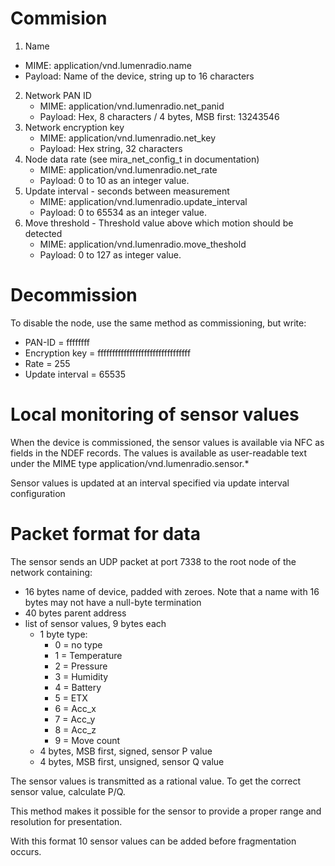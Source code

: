 # Commision
 1. Name
   - MIME: application/vnd.lumenradio.name
   - Payload: Name of the device, string up to 16 characters
2. Network PAN ID
   - MIME: application/vnd.lumenradio.net_panid
   - Payload: Hex, 8 characters / 4 bytes, MSB first: 13243546
3. Network encryption key
   - MIME: application/vnd.lumenradio.net_key
   - Payload: Hex string, 32 characters
4. Node data rate (see mira_net_config_t in documentation)
   - MIME: application/vnd.lumenradio.net_rate
   - Payload: 0 to 10 as an integer value.
5. Update interval - seconds between measurement
   - MIME: application/vnd.lumenradio.update_interval
   - Payload: 0 to 65534 as an integer value.
6. Move threshold - Threshold value above which motion should be detected
   - MIME: application/vnd.lumenradio.move_theshold
   - Payload: 0 to 127 as integer value.

# Decommission

To disable the node, use the same method as commissioning, but write:
- PAN-ID = ffffffff
- Encryption key = ffffffffffffffffffffffffffffffff
- Rate = 255
- Update interval = 65535

# Local monitoring of sensor values

When the device is commissioned, the sensor values is available via NFC as
fields in the NDEF records. The values is available as user-readable text
under the MIME type application/vnd.lumenradio.sensor.\*

Sensor values is updated at an interval specified via update interval
configuration

# Packet format for data

The sensor sends an UDP packet at port 7338 to the root node of the network
containing:

- 16 bytes name of device, padded with zeroes. Note that a name with 16 bytes
  may not have a null-byte termination
- 40 bytes parent address
- list of sensor values, 9 bytes each
  - 1 byte type:
    - 0 = no type
    - 1 = Temperature
    - 2 = Pressure
    - 3 = Humidity
    - 4 = Battery
    - 5 = ETX
    - 6 = Acc_x
    - 7 = Acc_y
    - 8 = Acc_z
    - 9 = Move count
  - 4 bytes, MSB first, signed, sensor P value
  - 4 bytes, MSB first, unsigned, sensor Q value

The sensor values is transmitted as a rational value. To get the correct sensor
value, calculate P/Q.

This method makes it possible for the sensor to provide a proper range and
resolution for presentation.

With this format 10 sensor values can be added before fragmentation occurs.
